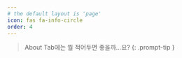 ```yaml
---
# the default layout is 'page'
icon: fas fa-info-circle
order: 4
---
```


> About Tab에는 뭘 적어두면 좋을까...요?
{: .prompt-tip }
